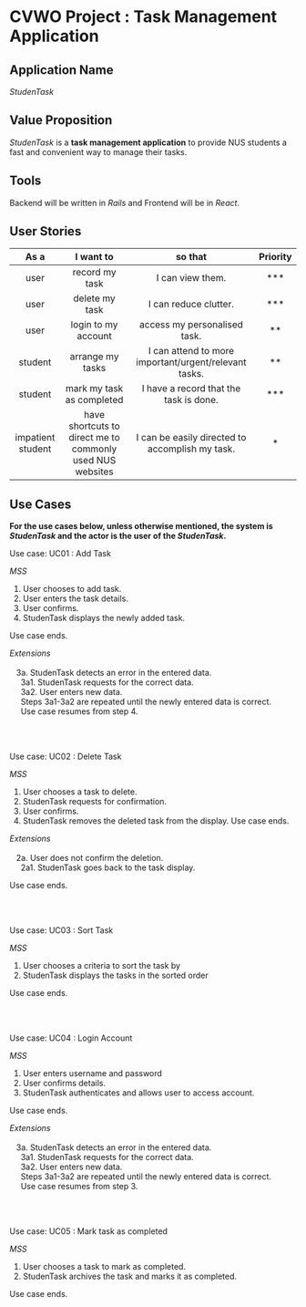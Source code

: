 # CVWO Project : Task Management Application

## Application Name
*StudenTask*

## Value Proposition
*StudenTask* is a **task management application** to provide NUS students a fast and convenient way to manage their tasks. 

## Tools
Backend will be written in *Rails* and Frontend will be in *React*.

## User Stories

| As a | I want to | so that | Priority |
| :--: | :-------: | :-----: | :------: |
| user | record my task | I can view them. | *** |
| user | delete my task | I can reduce clutter. | *** |
| user | login to my account | access my personalised task. | ** |
| student | arrange my tasks | I can attend to more important/urgent/relevant tasks. | ** |
| student | mark my task as completed | I have a record that the task is done. | *** |
| impatient student | have shortcuts to direct me to commonly used NUS websites | I can be easily directed to accomplish my task. | * |

## Use Cases

<strong> For the use cases below, unless otherwise mentioned, the system is *StudenTask* and the actor is the user of the *StudenTask*. </strong>

Use case: UC01 : Add Task

*MSS*
  1. User chooses to add task.
  2. User enters the task details.
  3. User confirms.
  4. StudenTask displays the newly added task.
  
Use case ends.

*Extensions* <br><br>
&nbsp;&nbsp; 3a. StudenTask detects an error in the entered data.<br>
&nbsp;&nbsp;&nbsp;&nbsp;    3a1. StudenTask requests for the correct data.<br>
&nbsp;&nbsp;&nbsp;&nbsp;    3a2. User enters new data.<br>
&nbsp;&nbsp;&nbsp;&nbsp;    Steps 3a1-3a2 are repeated until the newly entered data is correct.<br>
&nbsp;&nbsp;&nbsp;&nbsp;    Use case resumes from step 4.<br>

<br><br>

Use case: UC02 : Delete Task

*MSS*
  1. User chooses a task to delete.
  2. StudenTask requests for confirmation.
  3. User confirms.
  4. StudenTask removes the deleted task from the display.
Use case ends.

*Extensions* <br><br>
&nbsp;&nbsp; 2a. User does not confirm the deletion.<br>
&nbsp;&nbsp;&nbsp;&nbsp;    2a1. StudenTask goes back to the task display.

Use case ends.

<br><br>

Use case: UC03 : Sort Task

*MSS*
  1. User chooses a criteria to sort the task by
  2. StudenTask displays the tasks in the sorted order

Use case ends.

<br><br>

Use case: UC04 : Login Account

*MSS*
  1. User enters username and password
  2. User confirms details.
  3. StudenTask authenticates and allows user to access account. 

Use case ends.

*Extensions* <br><br>
&nbsp;&nbsp; 3a. StudenTask detects an error in the entered data.<br>
&nbsp;&nbsp;&nbsp;&nbsp;    3a1. StudenTask requests for the correct data.<br>
&nbsp;&nbsp;&nbsp;&nbsp;    3a2. User enters new data.<br>
&nbsp;&nbsp;&nbsp;&nbsp;    Steps 3a1-3a2 are repeated until the newly entered data is correct.<br>
&nbsp;&nbsp;&nbsp;&nbsp;    Use case resumes from step 3.<br>
  
<br><br>

Use case: UC05 : Mark task as completed

*MSS*
  1. User chooses a task to mark as completed.
  2. StudenTask archives the task and marks it as completed.

Use case ends.